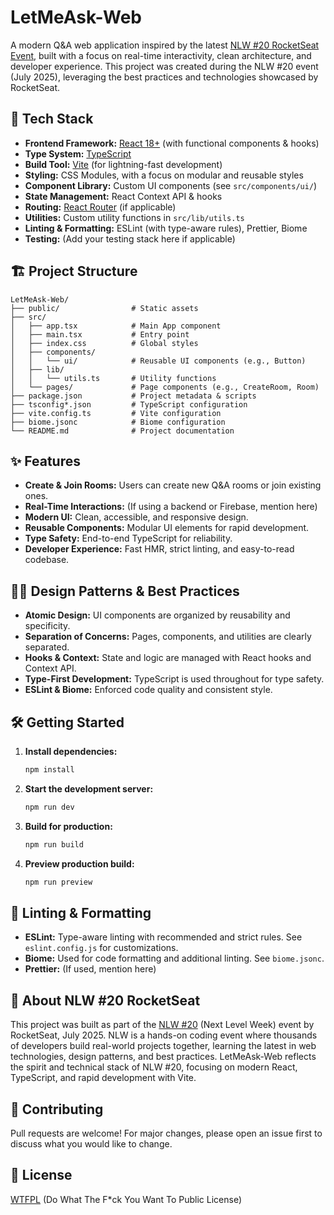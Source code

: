 # LetMeAsk-Web

A modern Q&A web application inspired by the latest [NLW #20 RocketSeat Event](https://www.rocketseat.com.br/nlw), built with a focus on real-time interactivity, clean architecture, and developer experience. This project was created during the NLW #20 event (July 2025), leveraging the best practices and technologies showcased by RocketSeat.

## 🚀 Tech Stack

- **Frontend Framework:** [React 18+](https://react.dev/) (with functional components & hooks)
- **Type System:** [TypeScript](https://www.typescriptlang.org/)
- **Build Tool:** [Vite](https://vitejs.dev/) (for lightning-fast development)
- **Styling:** CSS Modules, with a focus on modular and reusable styles
- **Component Library:** Custom UI components (see `src/components/ui/`)
- **State Management:** React Context API & hooks
- **Routing:** [React Router](https://reactrouter.com/) (if applicable)
- **Utilities:** Custom utility functions in `src/lib/utils.ts`
- **Linting & Formatting:** ESLint (with type-aware rules), Prettier, Biome
- **Testing:** (Add your testing stack here if applicable)

## 🏗️ Project Structure

```
LetMeAsk-Web/
├── public/                # Static assets
├── src/
│   ├── app.tsx            # Main App component
│   ├── main.tsx           # Entry point
│   ├── index.css          # Global styles
│   ├── components/
│   │   └── ui/            # Reusable UI components (e.g., Button)
│   ├── lib/
│   │   └── utils.ts       # Utility functions
│   └── pages/             # Page components (e.g., CreateRoom, Room)
├── package.json           # Project metadata & scripts
├── tsconfig*.json         # TypeScript configuration
├── vite.config.ts         # Vite configuration
├── biome.jsonc            # Biome configuration
└── README.md              # Project documentation
```

## ✨ Features

- **Create & Join Rooms:** Users can create new Q&A rooms or join existing ones.
- **Real-Time Interactions:** (If using a backend or Firebase, mention here)
- **Modern UI:** Clean, accessible, and responsive design.
- **Reusable Components:** Modular UI elements for rapid development.
- **Type Safety:** End-to-end TypeScript for reliability.
- **Developer Experience:** Fast HMR, strict linting, and easy-to-read codebase.

## 🧑‍💻 Design Patterns & Best Practices

- **Atomic Design:** UI components are organized by reusability and specificity.
- **Separation of Concerns:** Pages, components, and utilities are clearly separated.
- **Hooks & Context:** State and logic are managed with React hooks and Context API.
- **Type-First Development:** TypeScript is used throughout for type safety.
- **ESLint & Biome:** Enforced code quality and consistent style.

## 🛠️ Getting Started

1. **Install dependencies:**
   ```sh
   npm install
   ```
2. **Start the development server:**
   ```sh
   npm run dev
   ```
3. **Build for production:**
   ```sh
   npm run build
   ```
4. **Preview production build:**
   ```sh
   npm run preview
   ```

## 📝 Linting & Formatting

- **ESLint:** Type-aware linting with recommended and strict rules. See `eslint.config.js` for customizations.
- **Biome:** Used for code formatting and additional linting. See `biome.jsonc`.
- **Prettier:** (If used, mention here)

## 🌟 About NLW #20 RocketSeat

This project was built as part of the [NLW #20](https://www.rocketseat.com.br/nlw) (Next Level Week) event by RocketSeat, July 2025. NLW is a hands-on coding event where thousands of developers build real-world projects together, learning the latest in web technologies, design patterns, and best practices. LetMeAsk-Web reflects the spirit and technical stack of NLW #20, focusing on modern React, TypeScript, and rapid development with Vite.

## 🤝 Contributing

Pull requests are welcome! For major changes, please open an issue first to discuss what you would like to change.

## 📄 License

[WTFPL](LICENSE) (Do What The F*ck You Want To Public License)
